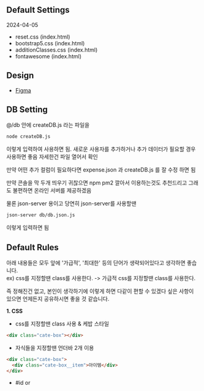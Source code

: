 ## Default Settings

2024-04-05
- reset.css (index.html)
- bootstrap5.css (index.html)
- additionClasses.css (index.html)
- fontawesome (index.html)


## Design
- [Figma](https://www.figma.com/design/7F2LSx8KUJSE2viQ1X8A8m/MoneyTrack?node-id=0-1&p=f&t=s2Iu4bcDRGA3LiyN-0)


## DB Setting

@/db 안에 createDB.js 라는 파일을 

```sh
node createDB.js
```
이렇게 입력하여 사용하면 됨. 새로운 사용자를 추가하거나 추가 데이터가 필요할 경우 사용하면 좋음 자세한건 파일 열어서 확인

만약 어떤 추가 컬럼이 필요하다면 expense.json 과 createDB.js 를 잘 수정 하면 됨

만약 콘솔을 막 두개 띄우기 귀찮으면 npm pm2 깔아서 이용하는것도 추천드리고 그래도 불편하면 온라인 서버를 제공하겠음

물론 json-server 용이고 당연히 json-server를 사용할땐

```sh
json-server db/db.json.js
```
이렇게 입력하면 됨


## Default Rules

아래 내용들은 모두 앞에 '가급적', '최대한' 등의 단어가 생략되어있다고 생각하면 좋습니다.  
ex) css를 지정할땐 class를 사용한다. -> 가급적 css를 지정할땐 class를 사용한다.

즉 정해진건 없고, 본인이 생각하기에 이렇게 하면 다같이 편할 수 있겠다 싶은 사항이 있으면 언제든지 공유하시면 좋을 것 같습니다.

**1. CSS**  
- css를 지정할땐 class 사용 & 케밥 스타일
```html
<div class="cate-box"></div>
```

- 자식들을 지정할땐 언더바 2개 이용
```html
<div class="cate-box">
  <div class="cate-box__item">아이템</div>
</div>
```

- #id or <style scoped> 는 다른걸 덮어 씌울때 사용  
재사용이 어렵기 때문에 사용 빈도가 많으면 안됨

- px 대신 rem 사용. rem이 반응형에 더 좋기 때문  
다만 img 등 최소 고정값이 존재하고, felx-wrap 등이 적용되어야한다면 px 사용
```css
  .cate-box {
    font-size: 1.8rem;
  }
```
우리 프로젝트에서는 html 이 10px 고정, body 가 1.6rem 으로 디폴트값으로 세팅되므로 고려해서 만들면 됨  
ex) 1.4rem == 14px

**2. ID**  
- css는 class 사용 추천 & input 은 v-model 사용 추천  
bootstrap 이나 label 등에서 id가 필연적으로 쓰이는 곳이 있음. 이런 경우 사용함
```html
  <label for="cate-option">선택하기</label>
  <input type="checkbox" id="cate-option"/>
```

**3. DB**  
-DB의 컬럼값은 스네이크 형식
```javascript
  const data = {
    cate_id: cateId;
  }
```
왼쪽은 DB의 값이고 오른쪽은 자바스크립트에서 생성된 변수라는것을 구분할 수 있다.

-axios 사용시 delete 는 사용하지 않음, 대신 각 항목에 is_delete 값을 추가하여 0 <-> 1 을 왔다갔다 하게 함
```javascript
//카테고리 삭제
  const data = {
    ...
    is_delete : 1
  }
  axios.put(url,data);
```

-json 에 숫자를 입력시 무조건 숫자타입으로 한다.
```javascript
  //안좋은 예
  const data = {
    id: "1"
  }

  //좋은 예
  const data = {
    id: 1
  }

  //그냥 이렇게 해도 됨
  const data = {
    id: parseInt(id)
  }
```

**5. 선언**  
이 항목은 프로젝트 진행도에 따라 계속 추가되거나 변경될 수 있음.

- 상수 = 대분자로 한다. 안써도 무관 우리 프로젝트에선 쓸일도 별로 없을듯
```javascript
  MAX_USER = 10;
```

- 배열은 뒤에 Arr을 붙이면 좋다.
```javascript
  const cateArr = [1,3,4,1,2];
```

**6. GIT**
- merge 방식은 항상 유동적으로 해야합니다.  
1. 가장 기본적인 공통파일들은 팀장인 관리  
ex) images/common, css/common, utils/common 등 재사용 빈도수가 높은 파일들

2. 본인이 만든 파일들은 직접 merge 하시면 됩니다.  
ex) css/login 등 특정 페이지만을 위한 css

3. 본인이 만들었어도, 여러곳에서 쓰이는 재사용이 자주 일어나는 파일들은 팀장이 merge 합니다.  
ex) pagination, button, input 등 기본적인 테마 관련  

- branch 든 fork 든 본인 편한 방법대로 하시면 됩니다. 큰 차이 없음. 이럴 때 이것도 해보고 저것도 해봐야지  

- commit 메모 작성방법  
이건 GPT가 알려준건데 괜찮은 것들 있으면 추후 수정 or 추가 요청  
----------------------------------------------------  
feat: 새로운 기능 추가  
예: feat: add user authentication  

fix: 버그 수정  
예: fix: resolve login issue  

docs: 문서 관련 변경  
예: docs: update README with setup instructions  

style: 코드 스타일 변경 (포맷, 세미콜론 추가 등)  
예: style: format code with prettier  

refactor: 코드 리팩토링 (기능 변경 없이 코드 구조 개선)  
예: refactor: simplify user service logic  

perf: 성능 개선  
예: perf: improve query performance  

test: 테스트 코드 추가 또는 수정  
예: test: add unit tests for user service  

chore: 기타 변경사항 (빌드 프로세스, 패키지 매니저 설정 등)  
예: chore: update npm dependencies  

build: 빌드 관련 변경  
예: build: update webpack configuration  

ci: CI 설정 변경  
예: ci: update GitHub Actions workflow   

----------------------------------------------------  